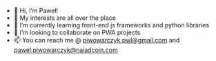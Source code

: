 - 👋 Hi, I’m Paweł!
- 👀 My interests are all over the place
- 🌱 I’m currently learning front-end js frameworks and python libraries
- 💞️ I’m looking to collaborate on PWA projects
- 📫 You can reach me @ piwowarczyk.pwl@gmail.com and pawel.piwowarczyk@naiadcoin.com
